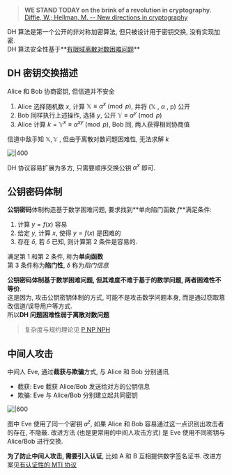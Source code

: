 > **WE STAND TODAY on the brink of a revolution in cryptography.**  
> [Diffie, W.; Hellman, M. -- New directions in cryptography](https://drive.google.com/open?id=1ROHVZjHb6rskYYETAOaYdIpj7cqmszsX)

DH 算法是第一个公开的非对称加密算法, 但只被设计用于密钥交换, 没有实现加密.   
DH 算法安全性基于**[有限域离散对数困难问题](../../../Math/数论/欧拉定理.md)**

## DH 密钥交换描述

Alice 和 Bob 协商密钥, 但信道并不安全  

1. Alice 选择随机数 $x$,  计算 $\mathbb{X}\equiv\alpha^{x}\pmod p$, 并将 $(\mathbb{X}\text{ , }\alpha\text{ , p})$ 公开
2. Bob 同样执行上述操作, 选择 $y$, 公开 $\mathbb{Y}\equiv\alpha^{y}\pmod p$
3. Alice 计算 $k=\mathbb{Y}^{x}\equiv\alpha^{xy}\pmod p$, Bob 同, 两人获得相同协商值

信道中敌手知 $\mathbb{X, Y}$ , 但由于离散对数问题困难性, 无法求解 $k$

![|400](../../../attach/密码学_DH密钥交换.png)

DH 协议容易扩展为多方, 只需要顺序交换公钥 $\alpha^{x}$ 即可.

## 公钥密码体制

**公钥密码**体制构造基于数学困难问题, 要求找到**单向陷门函数 $f$**满足条件:  
1. 计算 $y=f(x)$ 容易
2. 给定 $y$, 计算 $x$, 使得 $y=f(x)$ 是困难的
3. 存在 $\delta$, 若 $\delta$ 已知, 则计算第 $2$ 条件是容易的.

满足第 $1$ 和第 $2$ 条件, 称为**单向函数**  
第 $3$ 条件称为**陷门性**, $\delta$ 称为*陷门信息*

**公钥密码体制基于数学困难问题, 但其难度不难于基于的数学问题, 两者困难性不等价**.  
这是因为, 攻击公钥密钥体制的方式, 可能不是攻击数学问题本身, 而是通过窃取篡改信道/误导用户等方式.  
所以**DH 问题困难性弱于离散对数问题**

> 复杂度与规约理论见 [P NP NPH](../../../Math/计算理论/P%20NP%20NPH.md)

## 中间人攻击

中间人 Eve, 通过**截获与欺骗**方式, 与 Alice 和 Bob 分别通讯  

- 截获: Eve 截获 Alice/Bob 发送给对方的公钥信息
- 欺骗: Eve 与 Alice/Bob 分别建立起共同密钥

![|600](../../../attach/密码学_DH中间人攻击.png)

图中 Eve 使用了同一个密钥 $a^z$, 如果 Alice 和 Bob 容易通过这一点识别出攻击者的存在, 不隐蔽. 改进方法 (也是更常用的中间人攻击方式) 是 Eve 使用不同密钥与 Alice/Bob 进行交换.

**为了防止中间人攻击, 需要引入认证**, 比如 A 和 B 互相提供数字签名证书. 改进方案见[有认证性的 MTI 协议](Security/密码学/公钥密码/MTI%20协议.md)
